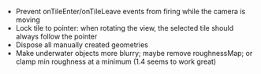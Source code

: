 - Prevent onTileEnter/onTileLeave events from firing while the camera is moving
- Lock tile to pointer: when rotating the view, the selected tile should always follow the pointer
- Dispose all manually created geometries
- Make underwater objects more blurry; maybe remove roughnessMap; or clamp min roughness at a minimum (1.4 seems to work great)

